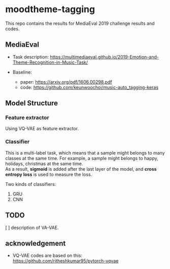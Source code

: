 # moodtheme-tagging
This repo contains the results for MediaEval 2019 challenge results and codes.


## MediaEval
* Task description: https://multimediaeval.github.io/2019-Emotion-and-Theme-Recognition-in-Music-Task/ 

* Baseline:   
    - paper: https://arxiv.org/pdf/1606.00298.pdf   
    - code: https://github.com/keunwoochoi/music-auto_tagging-keras  


## Model Structure
### Feature extractor
Using VQ-VAE as feature extractor.

### Classifier
This is a multi-label task, which means that a sample might belongs to many classes at the same time. For example, a sample might belongs to happy, holidays, christmas at the same time.  
As a result, **sigmoid** is added after the last layer of the model, and **cross entropy loss** is used to measure the loss.  

Two kinds of classifiers:  
1. GRU
2. CNN





## TODO
[ ] description of VA-VAE.

## acknowledgement
* VQ-VAE codes are based on this: https://github.com/ritheshkumar95/pytorch-vqvae


